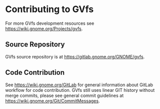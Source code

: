 # Contributing to GVfs

For more GVfs development resources see https://wiki.gnome.org/Projects/gvfs.

## Source Repository

GVfs source repository is at https://gitlab.gnome.org/GNOME/gvfs.

## Code Contribution

See https://wiki.gnome.org/GitLab for general information about GitLab workflow
for code contribution. GVfs still uses linear GIT history without merge commits,
please see general commit guidelines at https://wiki.gnome.org/Git/CommitMessages.